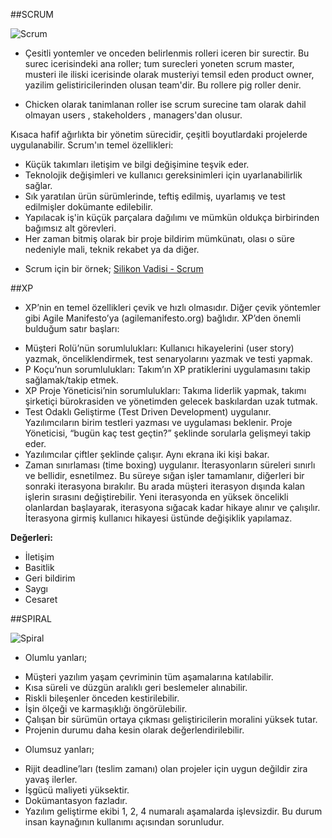 ##SCRUM

![Scrum](http://www.acm-software.com/wp-content/uploads/2014/03/SCRUM_DIAGRAM_2-1.png "Scrum")

* Çesitli yontemler ve onceden belirlenmis rolleri iceren bir surectir. Bu surec icerisindeki ana roller; tum surecleri yoneten scrum master, musteri ile iliski icerisinde olarak musteriyi temsil eden product owner, yazilim gelistiricilerinden  olusan team'dir. Bu rollere pig roller denir.

* Chicken olarak tanimlanan roller ise scrum surecine tam olarak dahil olmayan users , stakeholders , managers'dan  olusur. 

Kısaca hafif ağırlıkta bir yönetim sürecidir, çeşitli boyutlardaki projelerde uygulanabilir. Scrum'ın temel özellikleri:
- Küçük takımları iletişim ve bilgi değişimine teşvik eder.
- Teknolojik değişimleri ve kullanıcı gereksinimleri için uyarlanabilirlik sağlar.
- Sık yaratılan ürün sürümlerinde, teftiş edilmiş, uyarlamış ve test edilmişler dokümante edilebilir.
- Yapılacak iş'in küçük parçalara dağılımı ve mümkün oldukça birbirinden bağımsız alt görevleri.
- Her zaman bitmiş olarak bir proje bildirim mümkünatı, olası o süre nedeniyle mali, teknik rekabet ya da diğer.

* Scrum için bir örnek;
[Silikon Vadisi - Scrum](https://www.youtube.com/watch?v=oyVksFviJVE "Silikon Vadisi")

##XP

* XP’nin en temel özellikleri çevik ve hızlı olmasıdır. Diğer çevik yöntemler gibi Agile Manifesto’ya (agilemanifesto.org) bağlıdır. XP’den önemli bulduğum satır başları:

- Müşteri Rolü’nün sorumlulukları: Kullanıcı hikayelerini (user story) yazmak, önceliklendirmek, test senaryolarını yazmak ve testi yapmak.
- P Koçu’nun sorumlulukları: Takım’ın XP pratiklerini uygulamasını takip sağlamak/takip etmek.
- XP Proje Yöneticisi’nin sorumlulukları: Takıma liderlik yapmak, takımı şirketiçi bürokrasiden ve yönetimden gelecek baskılardan uzak tutmak.
- Test Odaklı Geliştirme (Test Driven Development) uygulanır. Yazılımcıların birim testleri yazması ve uygulaması beklenir. Proje Yöneticisi, “bugün kaç test geçtin?” şeklinde sorularla gelişmeyi takip eder.
- Yazılımcılar çiftler şeklinde çalışır. Aynı ekrana iki kişi bakar.
- Zaman sınırlaması (time boxing) uygulanır. İterasyonların süreleri sınırlı ve bellidir, esnetilmez. Bu süreye sığan işler tamamlanır, diğerleri bir sonraki iterasyona bırakılır. Bu arada müşteri iterasyon dışında kalan işlerin sırasını değiştirebilir. Yeni iterasyonda en yüksek öncelikli olanlardan başlayarak, iterasyona sığacak kadar hikaye alınır ve çalışılır. İterasyona girmiş kullanıcı hikayesi üstünde değişiklik yapılamaz.

**Değerleri:**

- İletişim
- Basitlik
- Geri bildirim
- Saygı
- Cesaret

##SPIRAL

![Spiral](https://umlvedizaynpaternlerikitabi.files.wordpress.com/2015/10/spiral-yontemi.jpg "Spiral")

* Olumlu yanları;

-    Müşteri yazılım yaşam çevriminin tüm aşamalarına katılabilir.
-    Kısa süreli ve düzgün aralıklı geri beslemeler alınabilir.
-    Riskli bileşenler önceden kestirilebilir.
-    İşin ölçeği ve karmaşıklığı öngörülebilir.
-    Çalışan bir sürümün ortaya çıkması geliştiricilerin moralini yüksek tutar.
-    Projenin durumu daha kesin olarak değerlendirilebilir.

* Olumsuz yanları;

-    Rijit deadline’ları (teslim zamanı) olan projeler için uygun değildir zira yavaş ilerler.
-    İşgücü maliyeti yüksektir.
-    Dokümantasyon fazladır.
-    Yazılım geliştirme ekibi 1, 2, 4 numaralı aşamalarda işlevsizdir. Bu durum insan kaynağının kullanımı açısından sorunludur.


